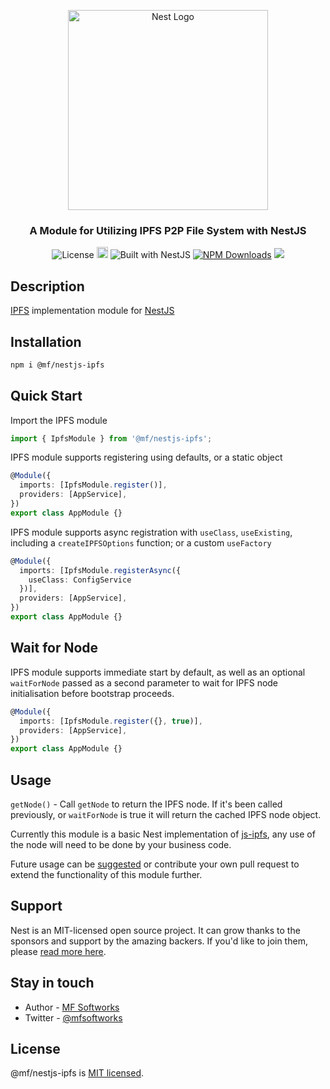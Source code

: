<p align="center">
  <a href="http://nestjs.com/" target="blank"><img src="https://nestjs.com/img/logo_text.svg" width="320" alt="Nest Logo" /></a>
</p>

<h3 align="center">A Module for Utilizing IPFS P2P File System with NestJS</h3>

<div align="center">
  <img src="https://img.shields.io/badge/license-MIT-brightgreen.svg" alt="License" />
  <img src="https://badge.fury.io/js/mfsoftworks%2Fnestjs-ipfs.svg" alt="npm version" height="18">
  <img src="https://img.shields.io/badge/built%20with-NestJs-red.svg" alt="Built with NestJS">
  <a href="https://www.npmjs.com/~nestjscore"><img src="https://img.shields.io/npm/dm/mfsoftworks/nestjs-ipfs.svg" alt="NPM Downloads" /></a>
  <a href="https://paypal.me/nygmarose"><img src="https://img.shields.io/badge/Donate-PayPal-dc3d53.svg"/></a>
</div>

## Description

[IPFS](https://github.com/ipfs/js-ipfs) implementation module for [NestJS](https://github.com/nestjs/nest)

## Installation

```bash
npm i @mf/nestjs-ipfs
```

## Quick Start

Import the IPFS module

```typescript
import { IpfsModule } from '@mf/nestjs-ipfs';
```

IPFS module supports registering using defaults, or a static object

```typescript
@Module({
  imports: [IpfsModule.register()],
  providers: [AppService],
})
export class AppModule {}
```

IPFS module supports async registration with `useClass`, `useExisting`, including a `createIPFSOptions` function; or a custom `useFactory`

```typescript
@Module({
  imports: [IpfsModule.registerAsync({
    useClass: ConfigService
  })],
  providers: [AppService],
})
export class AppModule {}
```

## Wait for Node

IPFS module supports immediate start by default, as well as an optional `waitForNode` passed as a second parameter to wait for IPFS node initialisation before bootstrap proceeds.

```typescript
@Module({
  imports: [IpfsModule.register({}, true)],
  providers: [AppService],
})
export class AppModule {}
```

## Usage

`getNode()` - Call `getNode` to return the IPFS node. If it's been called previously, or `waitForNode` is true it will return the cached IPFS node object.

Currently this module is a basic Nest implementation of [js-ipfs](https://github.com/ipfs/js-ipfs), any use of the node will need to be done by your business code.

Future usage can be [suggested](http://github.com/mfsoftworks/nestjs-ipfs/issues) or contribute your own pull request to extend the functionality of this module further.

## Support

Nest is an MIT-licensed open source project. It can grow thanks to the sponsors and support by the amazing backers. If you'd like to join them, please [read more here](https://docs.nestjs.com/support).

## Stay in touch

- Author - [MF Softworks](https://github.com/mfsoftworks)
- Twitter - [@mfsoftworks](https://twitter.com/mfsoftworks)

## License

@mf/nestjs-ipfs is [MIT licensed](LICENSE).

